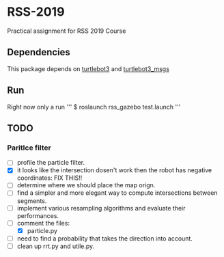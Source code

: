 # RSS-2019
Practical assignment for RSS 2019 Course

## Dependencies

This package depends on [turtlebot3](https://github.com/ROBOTIS-GIT/turtlebot3) and [turtlebot3_msgs](https://github.com/ROBOTIS-GIT/turtlebot3_msgs)

## Run

Right now only a run
      '''
      $ roslaunch rss_gazebo test.launch
      '''


## TODO

### Paritlce filter

 - [ ] profile the particle filter.
 - [x] it looks like the intersection dosen't work then the robot has negative coordinates: FIX THIS!!
 - [ ] determine where we should place the map orign.
 - [ ] find a simpler and more elegant way to compute intersections between segments.
 - [ ] implement various resampling algorithms and evaluate their performances.
 - [ ] comment the files:
      * [x] particle.py
 - [ ] need to find a probability that takes the direction into account.
 - [ ] clean up rrt.py and utile.py.
